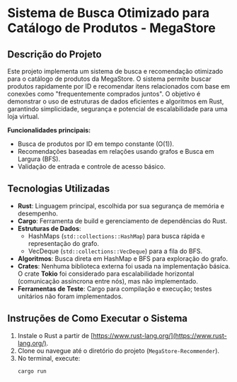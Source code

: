 # Sistema de Busca Otimizado para Catálogo de Produtos - MegaStore

## Descrição do Projeto
Este projeto implementa um sistema de busca e recomendação otimizado para o catálogo de produtos da MegaStore. O sistema permite buscar produtos rapidamente por ID e recomendar itens relacionados com base em conexões como "frequentemente comprados juntos". O objetivo é demonstrar o uso de estruturas de dados eficientes e algoritmos em Rust, garantindo simplicidade, segurança e potencial de escalabilidade para uma loja virtual.

**Funcionalidades principais:**
- Busca de produtos por ID em tempo constante (O(1)).
- Recomendações baseadas em relações usando grafos e Busca em Largura (BFS).
- Validação de entrada e controle de acesso básico.

## Tecnologias Utilizadas
- **Rust**: Linguagem principal, escolhida por sua segurança de memória e desempenho.
- **Cargo**: Ferramenta de build e gerenciamento de dependências do Rust.
- **Estruturas de Dados**: 
  - HashMaps (`std::collections::HashMap`) para busca rápida e representação do grafo.
  - VecDeque (`std::collections::VecDeque`) para a fila do BFS.
- **Algoritmos**: Busca direta em HashMap e BFS para exploração do grafo.
- **Crates**: Nenhuma biblioteca externa foi usada na implementação básica. O crate **Tokio** foi considerado para escalabilidade horizontal (comunicação assíncrona entre nós), mas não implementado.
- **Ferramentas de Teste**: Cargo para compilação e execução; testes unitários não foram implementados.

## Instruções de Como Executar o Sistema
1. Instale o Rust a partir de [https://www.rust-lang.org/](https://www.rust-lang.org/).
2. Clone ou navegue até o diretório do projeto (`MegaStore-Recommender`).
3. No terminal, execute:
   ```bash
   cargo run